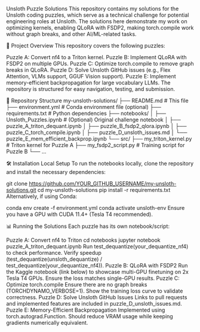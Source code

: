 Unsloth Puzzle Solutions
This repository contains my solutions for the Unsloth coding puzzles, which serve as a technical challenge for potential engineering roles at Unsloth. The solutions here demonstrate my work on optimizing kernels, enabling QLoRA with FSDP2, making torch.compile work without graph breaks, and other AI/ML-related tasks.

🚀 Project Overview
This repository covers the following puzzles:

Puzzle A: Convert nf4 to a Triton kernel.
Puzzle B: Implement QLoRA with FSDP2 on multiple GPUs.
Puzzle C: Optimize torch.compile to remove graph breaks in QLoRA.
Puzzle D: Solve Unsloth GitHub issues (e.g., Flex Attention, VLMs support, GGUF Vision support).
Puzzle E: Implement memory-efficient backpropagation for large vocabulary LLMs.
The repository is structured for easy navigation, testing, and submission.

📂 Repository Structure
my-unsloth-solutions/
├── README.md  # This file
├── environment.yml  # Conda environment file (optional)
├── requirements.txt  # Python dependencies
├── notebooks/
│    ├── Unsloth_Puzzles.ipynb  # (Optional) Original challenge notebook
│    ├── puzzle_A_triton_dequant.ipynb
│    ├── puzzle_B_fsdp2_qlora.ipynb
│    ├── puzzle_C_torch_compile.ipynb
│    ├── puzzle_D_unsloth_issues.md
│    └── puzzle_E_mem_efficient_backprop.ipynb
└── src/
     ├── my_triton_kernel.py  # Triton kernel for Puzzle A
     ├── my_fsdp2_script.py  # Training script for Puzzle B
     └── ...

     
🛠 Installation
Local Setup
To run the notebooks locally, clone the repository and install the necessary dependencies:

git clone https://github.com/YOUR_GITHUB_USERNAME/my-unsloth-solutions.git
cd my-unsloth-solutions
pip install -r requirements.txt
Alternatively, if using Conda:

conda env create -f environment.yml
conda activate unsloth-env
Ensure you have a GPU with CUDA 11.4+ (Tesla T4 recommended).

📊 Running the Solutions
Each puzzle has its own notebook/script:

Puzzle A: Convert nf4 to Triton
cd notebooks
jupyter notebook puzzle_A_triton_dequant.ipynb
Run test_dequantize(your_dequantize_nf4) to check performance.
Verify speedup (test_dequantize(unsloth_dequantize) / test_dequantize(your_dequantize_nf4)).
Puzzle B: QLoRA with FSDP2
Run the Kaggle notebook (link below) to showcase multi-GPU finetuning on 2x Tesla T4 GPUs.
Ensure the loss matches single-GPU results.
Puzzle C: Optimize torch.compile
Ensure there are no graph breaks (TORCHDYNAMO_VERBOSE=1).
Show the training loss curve to validate correctness.
Puzzle D: Solve Unsloth GitHub Issues
Links to pull requests and implemented features are included in puzzle_D_unsloth_issues.md.
Puzzle E: Memory-Efficient Backpropagation
Implemented using torch.autograd.Function.
Should reduce VRAM usage while keeping gradients numerically equivalent.
